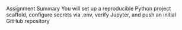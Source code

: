 Assignment Summary
You will set up a reproducible Python project scaffold, configure secrets via .env, verify Jupyter, and push an initial GitHub repository